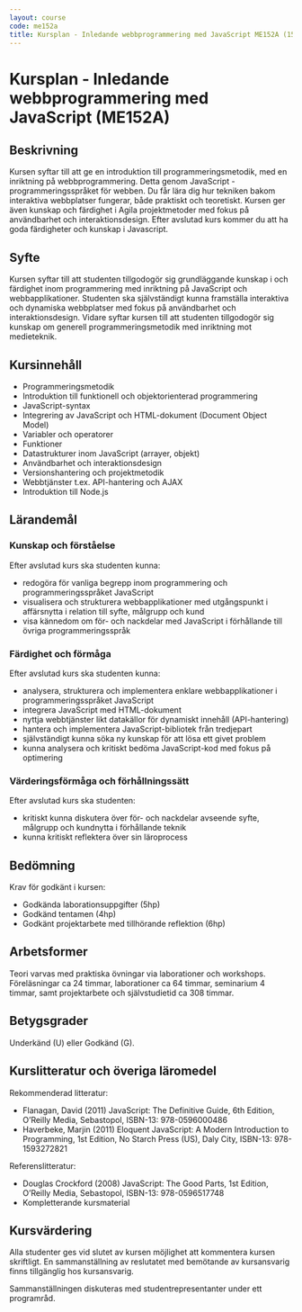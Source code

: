 ```yaml
---
layout: course
code: me152a
title: Kursplan - Inledande webbprogrammering med JavaScript ME152A (15.0 hp)
---
```


# Kursplan - Inledande webbprogrammering med JavaScript (ME152A)

## Beskrivning

Kursen syftar till att ge en introduktion till programmeringsmetodik, med en inriktning på webbprogrammering. Detta genom JavaScript - programmeringsspråket för webben. Du får lära dig hur tekniken bakom interaktiva webbplatser fungerar, både praktiskt och teoretiskt. Kursen ger även kunskap och färdighet i Agila projektmetoder med fokus på användbarhet och interaktionsdesign. Efter avslutad kurs kommer du att ha goda färdigheter och kunskap i Javascript.

## Syfte

Kursen syftar till att studenten tillgodogör sig grundläggande kunskap i och färdighet inom programmering med inriktning på JavaScript och webbapplikationer. Studenten ska självständigt kunna framställa interaktiva och dynamiska webbplatser med fokus på användbarhet och interaktionsdesign. Vidare syftar kursen till att studenten tillgodogör sig kunskap om generell programmeringsmetodik med inriktning mot medieteknik.

## Kursinnehåll

* Programmeringsmetodik
* Introduktion till funktionell och objektorienterad programmering
* JavaScript-syntax
* Integrering av JavaScript och HTML-dokument (Document Object Model)
* Variabler och operatorer
* Funktioner
* Datastrukturer inom JavaScript (arrayer, objekt)
* Användbarhet och interaktionsdesign
* Versionshantering och projektmetodik
* Webbtjänster t.ex. API-hantering och AJAX
* Introduktion till Node.js


## Lärandemål

### Kunskap och förståelse

Efter avslutad kurs ska studenten kunna:

* redogöra för vanliga begrepp inom programmering och programmeringsspråket JavaScript
* visualisera och strukturera webbapplikationer med utgångspunkt i affärsnytta i relation till syfte, målgrupp och kund
* visa kännedom om för- och nackdelar med JavaScript i förhållande till övriga programmeringsspråk

### Färdighet och förmåga

Efter avslutad kurs ska studenten kunna:

* analysera, strukturera och implementera enklare webbapplikationer i programmeringsspråket JavaScript
* integrera JavaScript med HTML-dokument
* nyttja webbtjänster likt datakällor för dynamiskt innehåll (API-hantering)
* hantera och implementera JavaScript-bibliotek från tredjepart
* självständigt kunna söka ny kunskap för att lösa ett givet problem
* kunna analysera och kritiskt bedöma JavaScript-kod med fokus på optimering

### Värderingsförmåga och förhållningssätt

Efter avslutad kurs ska studenten:

* kritiskt kunna diskutera över för- och nackdelar avseende syfte, målgrupp och kundnytta i förhållande teknik
* kunna kritiskt reflektera över sin läroprocess

## Bedömning

Krav för godkänt i kursen:

* Godkända laborationsuppgifter (5hp)
* Godkänd tentamen (4hp)
* Godkänt projektarbete med tillhörande reflektion (6hp)

## Arbetsformer

Teori varvas med praktiska övningar via laborationer och workshops. Föreläsningar ca 24 timmar, laborationer ca 64 timmar, seminarium 4 timmar, samt projektarbete och självstudietid ca 308 timmar.

## Betygsgrader

Underkänd (U) eller Godkänd (G).

## Kurslitteratur och överiga läromedel

Rekommenderad litteratur: 

* Flanagan, David (2011) JavaScript: The Definitive Guide, 6th Edition, O’Reilly Media, Sebastopol, ISBN-13: 978-0596000486
* Haverbeke, Marjin (2011) Eloquent JavaScript: A Modern Introduction to Programming, 1st Edition, No Starch Press (US), Daly City, ISBN-13: 978-1593272821

Referenslitteratur: 

* Douglas Crockford (2008) JavaScript: The Good Parts, 1st Edition, O’Reilly Media, Sebastopol, ISBN-13: 978-0596517748
* Kompletterande kursmaterial

## Kursvärdering

Alla studenter ges vid slutet av kursen möjlighet att kommentera kursen skriftligt. En sammanställning av reslutatet med bemötande av kursansvarig finns tillgänglig hos kursansvarig.

Sammanställningen diskuteras med studentrepresentanter under ett programråd.
